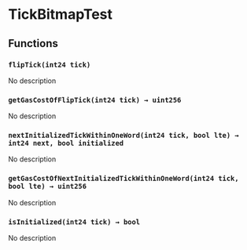 # TickBitmapTest





## Functions

### `flipTick(int24 tick)`
No description


### `getGasCostOfFlipTick(int24 tick) → uint256`
No description


### `nextInitializedTickWithinOneWord(int24 tick, bool lte) → int24 next, bool initialized`
No description


### `getGasCostOfNextInitializedTickWithinOneWord(int24 tick, bool lte) → uint256`
No description


### `isInitialized(int24 tick) → bool`
No description






